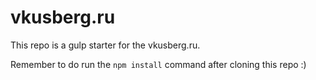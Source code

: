 # vkusberg.ru 

This repo is a gulp starter for the vkusberg.ru. 

Remember to do run the `npm install` command after cloning this repo :) 
